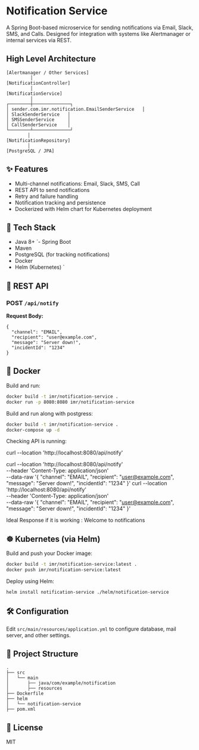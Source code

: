 # Notification Service

A Spring Boot-based microservice for sending notifications via Email, Slack, SMS, and Calls. Designed for integration with systems like Alertmanager or internal services via REST.

## High Level Architecture

```
[Alertmanager / Other Services]
         │
[NotificationController]
         │
[NotificationService]
         │
┌────────┼──────────────┐
│ sender.com.imr.notification.EmailSenderService   │
│ SlackSenderService   │
│ SMSSenderService     │
│ CallSenderService    │
└────────┴──────────────┘
        │
[NotificationRepository]
        │
[PostgreSQL / JPA]
```
## ✨ Features

- Multi-channel notifications: Email, Slack, SMS, Call
- REST API to send notifications
- Retry and failure handling
- Notification tracking and persistence
- Dockerized with Helm chart for Kubernetes deployment

## 🚀 Tech Stack

- Java 8+
`- Spring Boot
- Maven
- PostgreSQL (for tracking notifications)
- Docker
- Helm (Kubernetes)
`
## 🧪 REST API

### POST `/api/notify`

**Request Body:**

```
{
  "channel": "EMAIL",
  "recipient": "user@example.com",
  "message": "Server down!",
  "incidentId": "1234"
}
```

## 🐳 Docker

Build and run:

```bash
docker build -t imr/notification-service .
docker run -p 8080:8080 imr/notification-service
```

Build and run along with postgress:
```bash
docker build -t imr/notification-service .
docker-compose up -d
```

Checking API is running:

curl --location 'http://localhost:8080/api/notify'

curl --location 'http://localhost:8080/api/notify' \
--header 'Content-Type: application/json' \
--data-raw '{
"channel": "EMAIL",
"recipient": "user@example.com",
"message": "Server down!",
"incidentId": "1234"
}'
curl --location 'http://localhost:8080/api/notify' \
--header 'Content-Type: application/json' \
--data-raw '{
"channel": "EMAIL",
"recipient": "user@example.com",
"message": "Server down!",
"incidentId": "1234"
}'

Ideal Response if it is working : Welcome to notifications

## ☸️ Kubernetes (via Helm)

Build and push your Docker image:

```bash
docker build -t imr/notification-service:latest .
docker push imr/notification-service:latest
```

Deploy using Helm:

```bash
helm install notification-service ./helm/notification-service
```

## 🛠 Configuration

Edit `src/main/resources/application.yml` to configure database, mail server, and other settings.

## 📂 Project Structure

```
.
├── src
│   └── main
│       ├── java/com/example/notification
│       ├── resources
├── Dockerfile
├── helm
│   └── notification-service
├── pom.xml
```

## 📃 License

MIT
